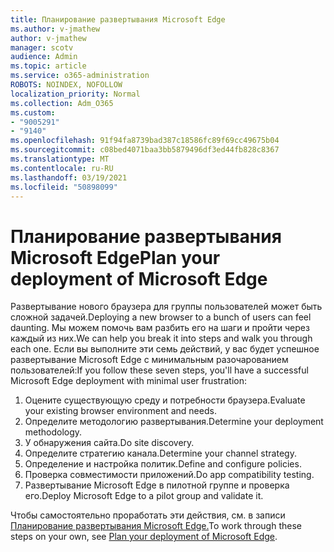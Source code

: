 ```yaml
---
title: Планирование развертывания Microsoft Edge
ms.author: v-jmathew
author: v-jmathew
manager: scotv
audience: Admin
ms.topic: article
ms.service: o365-administration
ROBOTS: NOINDEX, NOFOLLOW
localization_priority: Normal
ms.collection: Adm_O365
ms.custom:
- "9005291"
- "9140"
ms.openlocfilehash: 91f94fa8739bad387c18586fc89f69cc49675b04
ms.sourcegitcommit: c08bed4071baa3bb5879496df3ed44fb828c8367
ms.translationtype: MT
ms.contentlocale: ru-RU
ms.lasthandoff: 03/19/2021
ms.locfileid: "50898099"
---
```

# <a name="plan-your-deployment-of-microsoft-edge"></a><span data-ttu-id="df772-102">Планирование развертывания Microsoft Edge</span><span class="sxs-lookup"><span data-stu-id="df772-102">Plan your deployment of Microsoft Edge</span></span>

<span data-ttu-id="df772-103">Развертывание нового браузера для группы пользователей может быть сложной задачей.</span><span class="sxs-lookup"><span data-stu-id="df772-103">Deploying a new browser to a bunch of users can feel daunting.</span></span> <span data-ttu-id="df772-104">Мы можем помочь вам разбить его на шаги и пройти через каждый из них.</span><span class="sxs-lookup"><span data-stu-id="df772-104">We can help you break it into steps and walk you through each one.</span></span> <span data-ttu-id="df772-105">Если вы выполните эти семь действий, у вас будет успешное развертывание Microsoft Edge с минимальным разочарованием пользователей:</span><span class="sxs-lookup"><span data-stu-id="df772-105">If you follow these seven steps, you'll have a successful Microsoft Edge deployment with minimal user frustration:</span></span>

1. <span data-ttu-id="df772-106">Оцените существующую среду и потребности браузера.</span><span class="sxs-lookup"><span data-stu-id="df772-106">Evaluate your existing browser environment and needs.</span></span>
2. <span data-ttu-id="df772-107">Определите методологию развертывания.</span><span class="sxs-lookup"><span data-stu-id="df772-107">Determine your deployment methodology.</span></span>
3. <span data-ttu-id="df772-108">У обнаружения сайта.</span><span class="sxs-lookup"><span data-stu-id="df772-108">Do site discovery.</span></span>
4. <span data-ttu-id="df772-109">Определите стратегию канала.</span><span class="sxs-lookup"><span data-stu-id="df772-109">Determine your channel strategy.</span></span>
5. <span data-ttu-id="df772-110">Определение и настройка политик.</span><span class="sxs-lookup"><span data-stu-id="df772-110">Define and configure policies.</span></span>
6. <span data-ttu-id="df772-111">Проверка совместимости приложений.</span><span class="sxs-lookup"><span data-stu-id="df772-111">Do app compatibility testing.</span></span>
7. <span data-ttu-id="df772-112">Развертывание Microsoft Edge в пилотной группе и проверка его.</span><span class="sxs-lookup"><span data-stu-id="df772-112">Deploy Microsoft Edge to a pilot group and validate it.</span></span>

<span data-ttu-id="df772-113">Чтобы самостоятельно проработать эти действия, см. в записи [Планирование развертывания Microsoft Edge.](https://go.microsoft.com/fwlink/?linkid=2129990)</span><span class="sxs-lookup"><span data-stu-id="df772-113">To work through these steps on your own, see [Plan your deployment of Microsoft Edge](https://go.microsoft.com/fwlink/?linkid=2129990).</span></span>
